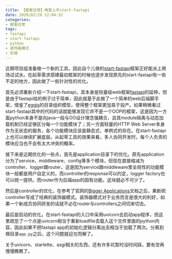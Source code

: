 ```yaml
---
title: 【极客日常】再度上手start-fastapi
date: 2020/02/26 22:04:32
categories:
- 极客日常
tags:
- fastapi
- start-fastapi
- python
- 装饰器模式
- 后端
---
```


近期项目组准备做一个新的工具，因此自个儿做的[start-fastapi](https://github.com/utmhikari/start-fastapi)框架正好能派上用场试试水。在起草需求搭建最初框架的时候也逐步发现原先的start-fastapi有一些不足的地方，因此做了一些针对性的优化。

首先必须重新介绍一下start-fastapi，其本身是轻量级web框架[fastapi](https://github.com/tiangolo/fastapi)的延伸，但是由于fastapi给的例子过于简单，因此就基于此做了一个简单的web后端脚手架，借鉴了[eggjs](https://eggjs.org/zh-cn/intro/quickstart.html)的目录组织模型，使得整个框架更加易于投产。如果稍微看过start-fastapi其中的代码的话就能够发现它并不是一个OOP的框架，这是因为一方面python本身不是向java一般与OO设计理念强耦合，且其module隔离与动态加载机制已经足够区分每一个功能模块了；另一方面轻量的HTTP Web Server本身作为无状态的服务，各个功能模块应该是静态式、单例式的存在。在start-fastapi上也可以继续扩展底层。从起草工具的效果来看，多人协同开发时，每个人负责的模块应当也不会有太大冲突的概率。

接下来是近期优化的一些点，首先是application目录下的优化。原先application分为了service、middleware、config等多个模块，但现在直接缩减为controller、logger跟router，这是因为service跟middleware里全局性的功能模块一般都是用户自定义的，而controller的response可以约定，logger factory也可以统一提供。而router作为后端app的固有功能，这块就必不可少了。

<!-- more -->

然后是controller的优化，在参考了官网的[Bigger Applications](https://fastapi.tiangolo.com/tutorial/bigger-applications/)文档之后，果断把controller写成了经典的装饰器模式。装饰器模式对于业务而言是很大的利好，如果一个新成员协同研发的话就不必在router与controllers之间切来切去。

最后是启动的优化。在start-fastapi的入口中采用uvicorn去启动app程序，但这里疏忽了一个点是uvicorn相当于重新loadfile去载入这个文件里面的python内容，因此如果不把fastapi app的初始化逻辑分离出去相当于加载了两次。分离到根目录`app.py`之后，这个问题就迎刃而解了。

关于uvicorn、starlette、asgi相关的东西，还有许多坑暂时没时间踩，要有空再慢慢瞧瞧了。
